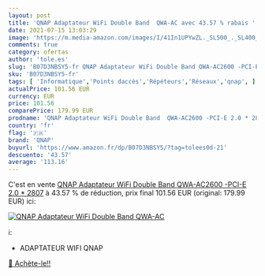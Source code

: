 ```yaml
---
layout: post
title: 'QNAP Adaptateur WiFi Double Band  QWA-AC avec 43.57 % rabais '
date: 2021-07-15 13:03:29
image: 'https://m.media-amazon.com/images/I/41In1UPYwZL._SL500_._SL400_.jpg'
comments: true
category: ofertas
author: 'tole.es'
slug: 'B07D3NBSY5-fr QNAP Adaptateur WiFi Double Band QWA-AC2600 -PCI-E 2.0 * 2807'
sku: 'B07D3NBSY5-fr'
tags: [ 'Informatique','Points daccès','Répéteurs','Réseaux','qnap', ]
actualPrice: 101.56 EUR
currency: EUR
price: 101.56
comparePrice: 179.99 EUR
prodname: 'QNAP Adaptateur WiFi Double Band  QWA-AC2600 -PCI-E 2.0 * 2807'
country: 'fr'
flag: '🇫🇷'
brand: 'QNAP'
buyurl: 'https://www.amazon.fr/dp/B07D3NBSY5/?tag=tolees0d-21'
descuento: '43.57'
average: '113.16'
---
```


C'est en vente [QNAP Adaptateur WiFi Double Band  QWA-AC2600 -PCI-E 2.0 * 2807](https://www.amazon.fr/dp/B07D3NBSY5/?tag=tolees0d-21)  à  43.57 % de réduction, prix final  101.56 EUR (original: 179.99 EUR) ici:

[![QNAP Adaptateur WiFi Double Band  QWA-AC](https://m.media-amazon.com/images/I/41In1UPYwZL._SL500_._SL400_.jpg)](https://www.amazon.fr/dp/B07D3NBSY5/?tag=tolees0d-21)

ℹ️:

- ADAPTATEUR WIFI QNAP

[🛒 Achète-le!!](https://www.amazon.fr/dp/B07D3NBSY5/?tag=tolees0d-21)
